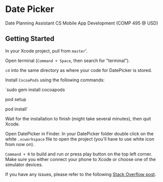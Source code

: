 # Date Picker

Date Planning Assistant CS Mobile App Development (COMP 495 @ USD)

## Getting Started

In your Xcode project, pull from `master`'.

Open terminal (`Command + Space`, then search for "terminal").

`cd` into the same directory as where your code for DatePicker is stored.

Install `CocoaPods` using the following commands:

`sudo gem install cocoapods

pod setup

pod install`

Wait for the installation to finish (might take several minutes), then quit Xcode.

Open DatePicker in Finder. In your DatePicker folder double click on the white `.xcworkspace` file to open the project (you'll have to use white icon from now on).

`Command + R` to build and run or press play button on the top left corner. Make sure you either connect your phone to Xcode or choose one of the simulator devices.

If you have any issues, please refer to the following [Stack Overflow post](https://stackoverflow.com/questions/20755044/how-to-install-cocoapods).

